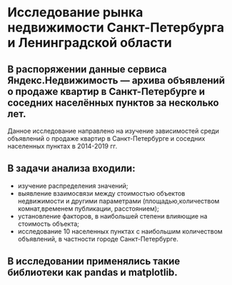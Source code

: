 # Исследование рынка недвижимости Санкт-Петербурга и Ленинградской области

## В распоряжении  данные сервиса Яндекс.Недвижимость — архива объявлений о продаже квартир в Санкт-Петербурге и соседних населённых пунктов за несколько лет. 
Данное исследование направлено на изучение зависимостей среди объявлений о продаже квартир в Санкт-Петербурге и соседних населенных пунктах в 2014-2019 гг.

## В задачи анализа входили: 
 - изучение распределения значений;
 - выявление взаимосвязи между стоимостью объектов недвижимости и другими параметрами (площадью,количеством комнат,временем публикации, расстоянием);
 - установление факторов, в наибольшей степени влияющие на стоимость объекта;
 - исследование 10 населенных пунктах с наибольшим количеством объявлений, в частности городе Санкт-Петербурге.

## В исследовании применялись такие библиотеки как pandas и matplotlib.
